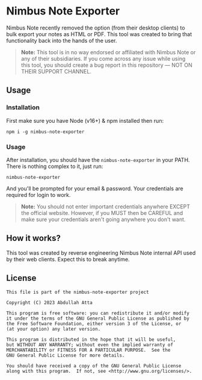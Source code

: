 # Nimbus Note Exporter

Nimbus Note recently removed the option (from their desktop clients) to bulk export your notes as HTML or PDF. This tool was created to bring that functionality back into the hands of the user.

> **Note:** This tool is in no way endorsed or affiliated with Nimbus Note or any of their subsidiaries. If you come across any issue while using this tool, you should create a bug report in this repository — NOT ON THEIR SUPPORT CHANNEL.

## Usage

### Installation

First make sure you have Node (v16+) & npm installed then run:

```
npm i -g nimbus-note-exporter
```

### Usage

After installation, you should have the `nimbus-note-exporter` in your PATH. There is nothing complex to it, just run:

```
nimbus-note-exporter
```

And you'll be prompted for your email & password. Your credentials are required for login to work.

> **Note:** You should not enter important credentials anywhere EXCEPT the official website. However, if you MUST then be CAREFUL and make sure your credentials aren't going anywhere you don't want.

## How it works?

This tool was created by reverse engineering Nimbus Note internal API used by their web clients. Expect this to break anytime.

## License

```
This file is part of the nimbus-note-exporter project

Copyright (C) 2023 Abdullah Atta

This program is free software: you can redistribute it and/or modify
it under the terms of the GNU General Public License as published by
the Free Software Foundation, either version 3 of the License, or
(at your option) any later version.

This program is distributed in the hope that it will be useful,
but WITHOUT ANY WARRANTY; without even the implied warranty of
MERCHANTABILITY or FITNESS FOR A PARTICULAR PURPOSE.  See the
GNU General Public License for more details.

You should have received a copy of the GNU General Public License
along with this program.  If not, see <http://www.gnu.org/licenses/>.
```
